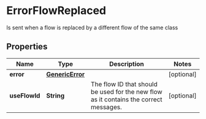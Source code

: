 

# ErrorFlowReplaced

Is sent when a flow is replaced by a different flow of the same class

## Properties

| Name | Type | Description | Notes |
|------------ | ------------- | ------------- | -------------|
|**error** | [**GenericError**](GenericError.md) |  |  [optional] |
|**useFlowId** | **String** | The flow ID that should be used for the new flow as it contains the correct messages. |  [optional] |



